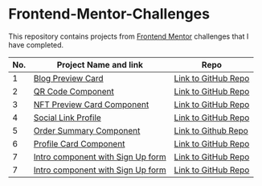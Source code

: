 # Frontend-Mentor-Challenges
This repository contains projects from [Frontend Mentor](https://www.frontendmentor.io/challenges) challenges that I have completed.

| No. | Project Name and link | Repo                |
|-----|-----------------------|---------------------|
| 1   | [Blog Preview Card](https://davymcdick.github.io/Frontend-Mentor-Challenges/Blog%20Preview%20Card/)     | [Link to GitHub Repo](https://github.com/DavyMcDick/Frontend-Mentor-Challenges/tree/main/Blog%20Preview%20Card) |
| 2   | [QR Code Component](https://davymcdick.github.io/Frontend-Mentor-Challenges/QR%20Code%20Component/)     | [Link to GitHub Repo](https://github.com/DavyMcDick/Frontend-Mentor-Challenges/tree/main/QR%20Code%20Component) |
| 3   | [NFT Preview Card Component](https://davymcdick.github.io/Frontend-Mentor-Challenges/NFT%20preview%20card%20component/)    | [Link to GitHub Repo](https://github.com/DavyMcDick/Frontend-Mentor-Challenges/tree/main/NFT%20preview%20card%20component) |
| 4   | [Social Link Profile](https://davymcdick.github.io/Frontend-Mentor-Challenges/Social%20link%20profile/)   |[Link to GitHub Repo](https://github.com/DavyMcDick/Frontend-Mentor-Challenges/tree/main/Social%20link%20profile) |
| 5  | [Order Summary Component](https://davymcdick.github.io/Frontend-Mentor-Challenges/Order%20Summary%20Component/)  |[Link to Github Repo](https://github.com/DavyMcDick/Frontend-Mentor-Challenges/tree/main/Order%20Summary%20Component) |
| 6  | [Profile Card Component](https://davymcdick.github.io/Frontend-Mentor-Challenges/Proflie%20Card%20Component)  |[Link to GitHub Repo](https://github.com/DavyMcDick/Frontend-Mentor-Challenges/tree/main/Proflie%20Card%20Component)|
|  7 | [Intro component with Sign Up form](https://davymcdick.github.io/Frontend-Mentor-Challenges/Intro%20Component%20with%20Sign-up%20form/)  |[Link to GitHub Repo](https://github.com/DavyMcDick/Frontend-Mentor-Challenges/tree/main/Intro%20Component%20with%20Sign-up%20form)|
|  7 | [Intro component with Sign Up form](https://davymcdick.github.io/Frontend-Mentor-Challenges/Intro%20Component%20with%20Sign-up%20form/)  |[Link to GitHub Repo](https://github.com/DavyMcDick/Frontend-Mentor-Challenges/tree/main/Intro%20Component%20with%20Sign-up%20form)|

